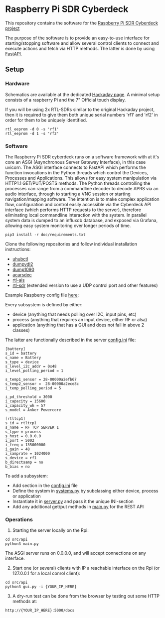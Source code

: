# Raspberry Pi SDR Cyberdeck

This repository contains the software for the [Raspberry Pi SDR Cyberdeck project](https://hackaday.io/project/174301-raspberry-pi-sdr-cyberdeck)

The purpose of the software is to provide an easy-to-use interface for starting/stopping software and allow several control clients to connect and
execute actions and fetch via HTTP methods. The latter is done by using [FastAPI](https://fastapi.tiangolo.com/).


## Setup

### Hardware

Schematics are available at the dedicated [Hackaday page](https://hackaday.io/project/174301-raspberry-pi-sdr-cyberdeck).
A minimal setup consists of a raspberry Pi and the 7" Official touch display.

If you will be using 2x RTL-SDRs similar to the original Hackaday project, then it is required to give them both unique serial numbers 'rf1' and 'rf2' in order for them to be uniquely identified.
```
rtl_eeprom -d 0 -s 'rf1'
rtl_eeprom -d 1 -s 'rf2'
```

### Software


The Raspberry Pi SDR cyberdeck runs on a software framework with at it's core an ASGI (Asynchronous Server Gateway Interface), in this case uvicorn. The ASGI interface connects to FastAPI which performs the function invocations in the Python threads which control the Devices, Processes and Applications. This allows for easy system manipulation via HTTP1.1 GET/PUT/POSTS methods. The Python threads controlling the processes can range from a commandline decoder to decode APRS via an audio interface, through to starting a VNC session or starting navigation/mapping software. The intention is to make complex application flow, configuration and control easily accessible via the Cyberdeck API interface (which performs HTTP requests to the server), therefore eliminating local commandline interaction with the system. In parallel system data is dumped to an influxdb database, and exposed via Grafana, allowing easy system monitoring over longer periods of time.

```
pip3 install -r doc/requirements.txt
```

Clone the following repositories and follow individual installation instructions:
- [uhubctl](https://github.com/mvp/uhubctl)
- [dumpvdl2](https://github.com/szpajder/dumpvdl2)
- [dump1090](https://github.com/antirez/dump1090)
- [acarsdec](https://github.com/TLeconte/acarsdec)
- [rtl-ais](https://github.com/dgiardini/rtl-ais)
- [rtl-sdr](https://github.com/sysrun/rtl-sdr) (extended version to use a UDP control port and other features)


Example Raspberry config file [here](config/config.txt):


Every subsystem is defined by either:
- device (anything that needs polling over I2C, input pins, etc)
- process (anything that requires an input device, either RF or alsa)
- application (anything that has a GUI and does not fall in above 2 classes)

The latter are functionally described in the server [config.ini](src/api/config.ini) file:

```
[battery]
s_id = battery
s_name = Battery
s_type = device
s_level_i2c_addr = 0x48
i_level_polling_period = 1

s_temp1_sensor = 28-00000a2efb67
s_temp2_sensor =  28-00000a2ece8c
i_temp_polling_period = 5

i_pd_threshold = 3000
i_capacity = 15600
i_capacity_wh = 57
s_model = Anker Powercore

[rtltcp1]
s_id = rtltcp1
s_name = RF TCP SERVER 1
s_type = process
s_host = 0.0.0.0
i_port = 5002
i_freq = 135000000
i_gain = 48
i_samprate = 1024000
s_device = rf1
b_directsamp = no
b_bias = no
```

To add a subsystem:
- Add section in the [config.ini](src/api/config.ini) file
- Define the system in [systems.py](src/api/systems.py) by subclassing either device, process or application
- Instantiate it in [server.py](src/api/server.py) and pass it the unique INI-section
- Add any additional get/put methods in [main.py](src/api/main.py) for the REST API


### Operations

1) Starting the server locally on the Rpi:
```
cd src/api
python3 main.py
```
The ASGI server runs on 0.0.0.0, and will accept connections on any interface.


2) Start one (or several) clients with IP a reachable interface on the Rpi (or 127.0.0.1 for a local conrol client):
```
cd src/api
python3 gui.py -i {YOUR_IP_HERE}
```

3) A dry-run test can be done from the browser by testing out some HTTP methods at:
```
http://{YOUR_IP_HERE}:5000/docs
```
